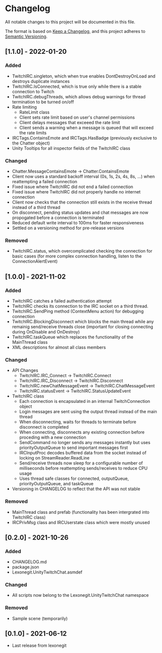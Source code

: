 # Changelog
All notable changes to this project will be documented in this file.

The format is based on [Keep a Changelog](https://keepachangelog.com/en/1.0.0/),
and this project adheres to [Semantic Versioning](https://semver.org/spec/v2.0.0.html).

## [1.1.0] - 2022-01-20
### Added
- TwitchIRC.singleton, which when true enables DontDestroyOnLoad and destroys duplicate instances
- TwitchIRC.IsConnected, which is true only while there is a stable connection to Twitch
- TwitchIRC.debugThreads, which allows debug warnings for thread termination to be turned on/off
- Rate limiting
    - RateLimit class
    - Client sets rate limit based on user's channel permissions
    - Client delays messages that exceeed the rate limit
    - Client sends a warning when a message is queued that will exceed the rate limits
- IRCTags.ContainsEmote and IRCTags.HasBadge (previously exclusive to the Chatter object)
- Unity Tooltips for all inspector fields of the TwitchIRC class
### Changed
- Chatter.MessageContainsEmote -> Chatter.ContainsEmote
- Client now uses a standard backoff interval (0s, 1s, 2s, 4s, 8s, ...) when reattempting a failed connection
- Fixed issue where TwitchIRC did not end a failed connection
- Fixed issue where TwitchIRC did not properly handle no internet connection
- Client now checks that the connection still exists in the receive thread instead of a third thread
- On disconnect, pending status updates and chat messages are now propogated before a connection is terminated
- Reduced default write interval to 100ms for faster responsiveness
- Settled on a versioning method for pre-release versions
### Removed
- TwitchIRC.status, which overcomplicated checking the connection for basic cases (for more complex connection handling, listen to the ConnectionAlertEvent)

## [1.0.0] - 2021-11-02
### Added
- TwitchIRC catches a failed authentication attempt
- TwitchIRC checks its connection to the IRC socket on a third thread.
- TwitchIRC.SendPing method (ContextMenu action) for debugging connection
- TwitchIRC.BlockingDisconnect which blocks the main thread while any remainig send/receive threads close (important for closing connecting during OnDisable and OnDestroy)
- TwitchIRC.taskQueue which replaces the functionality of the MainThread class
- XML descriptions for almost all class members
### Changed
- API Changes
    - TwitchIRC.IRC_Connect -> TwitchIRC.Connect
    - TwitchIRC.IRC_Disconnect -> TwitchIRC.Disconnect
    - TwitchIRC.newChatMessageEvent -> TwitchIRC.ChatMessageEvent
    - TwitchIRC.statusEvent -> TwitchIRC.StatusUpdateEvent
- TwitchIRC class
    - Each connection is encapsulated in an internal TwitchConnection object
    - Login messages are sent using the output thread instead of the main thread
    - When disconnecting, waits for threads to terminate before disconnect is completed
    - When connecting, disconnects any existing connection before proceding with a new connection
    - SendCommand no longer sends any messages instantly but uses priorityOutputQueue to send important messages first
    - IRCInputProc decodes buffered data from the socket instead of locking on StreamReader.ReadLine
    - Send/receive threads now sleep for a configurable number of milliseconds before reattempting sends/receives to reduce CPU usage
    - Uses thread safe classes for connected, outputQueue, priorityOutputQueue, and taskQueue
- Versioning in CHANGELOG to reflect that the API was not stable
### Removed
- MainThread class and prefab (functionality has been intergrated into TwitchIRC class)
- IRCPrivMsg class and IRCUserstate class which were mostly unused

## [0.2.0] - 2021-10-26
### Added
- CHANGELOG.md
- package.json
- Lexonegit.UnityTwitchChat.asmdef
### Changed
- All scripts now belong to the Lexonegit.UnityTwitchChat namespace
### Removed
- Sample scene (temporarily)

## [0.1.0] - 2021-06-12
- Last release from lexonegit